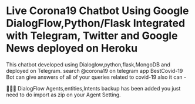 
# Live Corona19 Chatbot Using  Google DialogFlow,Python/Flask Integrated with Telegram, Twitter and Google News deployed on Heroku
This chatbot developed using Dialoglow,python,flask,MongoDB and deployed on Telegram. search @corona19 on telegram app
BestCovid-19 Bot can give answers of all of your queries related to covid-19 also it can -

🌟🌟🌟 DialogFlow Agents,entities,Intents backup has been added you just need to do import as zip on your Agent Setting.



